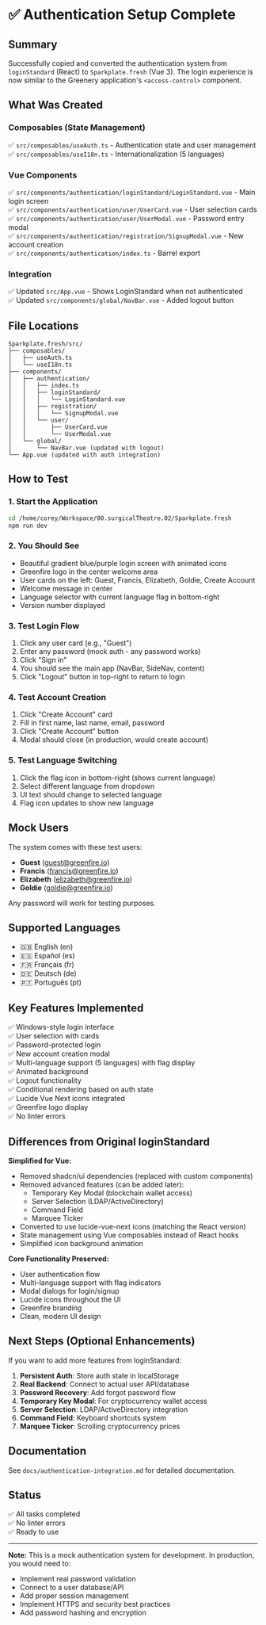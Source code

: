 # ✅ Authentication Setup Complete

## Summary

Successfully copied and converted the authentication system from `loginStandard` (React) to `Sparkplate.fresh` (Vue 3). The login experience is now similar to the Greenery application's `<access-control>` component.

## What Was Created

### Composables (State Management)
✅ `src/composables/useAuth.ts` - Authentication state and user management  
✅ `src/composables/useI18n.ts` - Internationalization (5 languages)

### Vue Components
✅ `src/components/authentication/loginStandard/LoginStandard.vue` - Main login screen  
✅ `src/components/authentication/user/UserCard.vue` - User selection cards  
✅ `src/components/authentication/user/UserModal.vue` - Password entry modal  
✅ `src/components/authentication/registration/SignupModal.vue` - New account creation  
✅ `src/components/authentication/index.ts` - Barrel export

### Integration
✅ Updated `src/App.vue` - Shows LoginStandard when not authenticated  
✅ Updated `src/components/global/NavBar.vue` - Added logout button

## File Locations

```
Sparkplate.fresh/src/
├── composables/
│   ├── useAuth.ts
│   └── useI18n.ts
├── components/
│   ├── authentication/
│   │   ├── index.ts
│   │   ├── loginStandard/
│   │   │   └── LoginStandard.vue
│   │   ├── registration/
│   │   │   └── SignupModal.vue
│   │   └── user/
│   │       ├── UserCard.vue
│   │       └── UserModal.vue
│   └── global/
│       └── NavBar.vue (updated with logout)
└── App.vue (updated with auth integration)
```

## How to Test

### 1. Start the Application
```bash
cd /home/corey/Workspace/00.surgicalTheatre.02/Sparkplate.fresh
npm run dev
```

### 2. You Should See
- Beautiful gradient blue/purple login screen with animated icons
- Greenfire logo in the center welcome area
- User cards on the left: Guest, Francis, Elizabeth, Goldie, Create Account
- Welcome message in center
- Language selector with current language flag in bottom-right
- Version number displayed

### 3. Test Login Flow
1. Click any user card (e.g., "Guest")
2. Enter any password (mock auth - any password works)
3. Click "Sign in"
4. You should see the main app (NavBar, SideNav, content)
5. Click "Logout" button in top-right to return to login

### 4. Test Account Creation
1. Click "Create Account" card
2. Fill in first name, last name, email, password
3. Click "Create Account" button
4. Modal should close (in production, would create account)

### 5. Test Language Switching
1. Click the flag icon in bottom-right (shows current language)
2. Select different language from dropdown
3. UI text should change to selected language
4. Flag icon updates to show new language

## Mock Users

The system comes with these test users:
- **Guest** (guest@greenfire.io)
- **Francis** (francis@greenfire.io)
- **Elizabeth** (elizabeth@greenfire.io)
- **Goldie** (goldie@greenfire.io)

Any password will work for testing purposes.

## Supported Languages

- 🇬🇧 English (en)
- 🇪🇸 Español (es)
- 🇫🇷 Français (fr)
- 🇩🇪 Deutsch (de)
- 🇵🇹 Português (pt)

## Key Features Implemented

✅ Windows-style login interface  
✅ User selection with cards  
✅ Password-protected login  
✅ New account creation modal  
✅ Multi-language support (5 languages) with flag display  
✅ Animated background  
✅ Logout functionality  
✅ Conditional rendering based on auth state  
✅ Lucide Vue Next icons integrated  
✅ Greenfire logo display  
✅ No linter errors

## Differences from Original loginStandard

**Simplified for Vue:**
- Removed shadcn/ui dependencies (replaced with custom components)
- Removed advanced features (can be added later):
  - Temporary Key Modal (blockchain wallet access)
  - Server Selection (LDAP/ActiveDirectory)
  - Command Field
  - Marquee Ticker
- Converted to use lucide-vue-next icons (matching the React version)
- State management using Vue composables instead of React hooks
- Simplified icon background animation

**Core Functionality Preserved:**
- User authentication flow
- Multi-language support with flag indicators
- Modal dialogs for login/signup
- Lucide icons throughout the UI
- Greenfire branding
- Clean, modern UI design

## Next Steps (Optional Enhancements)

If you want to add more features from loginStandard:

1. **Persistent Auth**: Store auth state in localStorage
2. **Real Backend**: Connect to actual user API/database
3. **Password Recovery**: Add forgot password flow
4. **Temporary Key Modal**: For cryptocurrency wallet access
5. **Server Selection**: LDAP/ActiveDirectory integration
6. **Command Field**: Keyboard shortcuts system
7. **Marquee Ticker**: Scrolling cryptocurrency prices

## Documentation

See `docs/authentication-integration.md` for detailed documentation.

## Status

✅ All tasks completed  
✅ No linter errors  
✅ Ready to use  

---

**Note:** This is a mock authentication system for development. In production, you would need to:
- Implement real password validation
- Connect to a user database/API
- Add proper session management
- Implement HTTPS and security best practices
- Add password hashing and encryption

